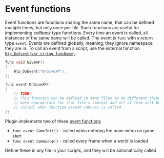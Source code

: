 # Event functions
Event functions are functions sharing the same name, that can be defined multiple times, but only once per file. Such functions are useful for implementing *callback* type functions. Every time an event is called, all instances of the same name will be called. The event is `func` with a return type `event`. Events are defined globally, meaning, they ignore namespace they are in. To call an event from a script, use the external function [`Hlp_DoEvent(var string funcName)`](zPE_externals.md#hlp-help-functions).

```c++
func void GiveXP()
{
    Hlp_DoEvent("OnGiveXP");
};

func event OnGiveXP()
{
    // TODO
    // This function can be defined in many files to do different things
    // more appropriate for that file's context and all of them will be
    // called, when function GiveXP (above) is called.
};
```

Plugin implements two of these [event functions](zPE_externals.md#event-functions-and-variables)

- `func event GameInit()` - called when entering the main menu on game start
- `func event GameLoop()` - called every frame when a world is loaded

Define these in any file in your scripts, and they will be automatically called
